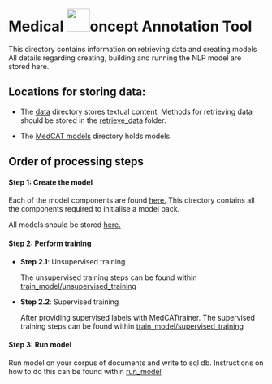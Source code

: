 # Medical <img src="https://github.com/CogStack/MedCAT/blob/master/media/cat-logo.png" width=45>oncept Annotation Tool

This directory contains information on retrieving data and creating models
All details regarding creating, building and running the NLP model are stored here.

## Locations for storing data:

- The [data](data) directory stores textual content. 
Methods for retrieving data should be stored in the [retrieve_data](search) folder.

- The [MedCAT models](data/medcat_models) directory holds models.

## Order of processing steps

#### __Step 1__: Create the model

Each of the model components are found [here.](medcat/1_create_model)
This directory contains all the components required to initialise a model pack.

All models should be stored [here.](data/medcat_models)


#### __Step 2__: Perform training

- __Step 2.1__: Unsupervised training

    The unsupervised training steps can be found within [train_model/unsupervised_training]()


 - __Step 2.2__: Supervised training

    After providing supervised labels with MedCATtrainer.
    The supervised training steps can be found within [train_model/supervised_training]()
 
#### __Step 3__: Run model

Run model on your corpus of documents and write to sql db.
Instructions on how to do this can be found within [run_model]()




